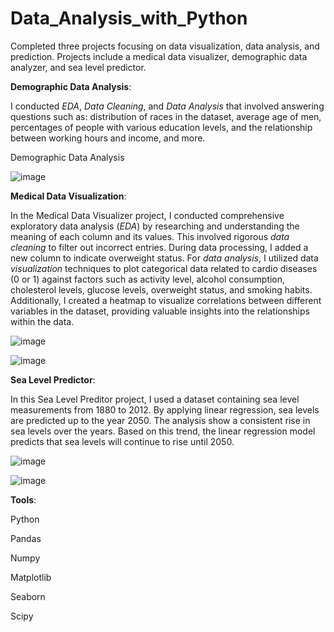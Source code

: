 # Data_Analysis_with_Python
Completed three projects focusing on data visualization, data analysis, and prediction. Projects include a medical data visualizer, demographic data analyzer, and sea level predictor.

**Demographic Data Analysis**:

  I conducted *EDA*, *Data Cleaning*, and *Data Analysis* that involved answering questions such as: distribution of races in the dataset, average age of men, percentages of people with various education levels, and the relationship between working hours and income, and more.

Demographic Data Analysis

![image](https://github.com/rm-rimsha/DataAnalysiswithPython/assets/105241371/a7273032-db3f-44c0-8a64-0c3cbdd72a98)



**Medical Data Visualization**:

  In the Medical Data Visualizer project, I conducted comprehensive exploratory data analysis (*EDA*) by researching and understanding the meaning of each column and its values. This involved rigorous *data cleaning* to filter out incorrect entries. During data processing, I added a new column to indicate overweight status. For *data analysis*, I utilized data *visualization* techniques to plot categorical data related to cardio diseases (0 or 1) against factors such as activity level, alcohol consumption, cholesterol levels, glucose levels, overweight status, and smoking habits. Additionally, I created a heatmap to visualize correlations between different variables in the dataset, providing valuable insights into the relationships within the data.


  ![image](https://github.com/rm-rimsha/DataAnalysiswithPython/assets/105241371/eb66ec5b-9135-4c3c-96d0-642f6ca359bc)


  ![image](https://github.com/rm-rimsha/DataAnalysiswithPython/assets/105241371/f63ca5c5-04da-459e-babe-5ef503d6d440)


**Sea Level Predictor**:

  In this Sea Level Preditor project, I used a dataset containing sea level measurements from 1880 to 2012. By applying linear regression, sea levels are predicted up to the year 2050. The analysis show a consistent rise in sea levels over the years. Based on this trend, the linear regression model predicts that sea levels will continue to rise until 2050.

  ![image](https://github.com/rm-rimsha/Data-Analysis-Projects-with-Python/assets/105241371/7fc5a53f-c17c-4623-a82f-e5071f52699d)

  
  ![image](https://github.com/rm-rimsha/Data-Analysis-Projects-with-Python/assets/105241371/41c359c0-8e41-4e22-b698-c1aaf665a888)

  

**Tools**:

  Python
  
  Pandas
  
  Numpy
  
  Matplotlib
  
  Seaborn

  Scipy
